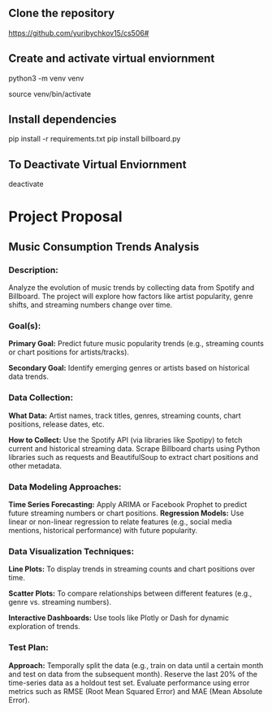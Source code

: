 ## Clone the repository ##

https://github.com/yuribychkov15/cs506#

## Create and activate virtual enviornment ##

python3 -m venv venv

source venv/bin/activate 

## Install dependencies ##

pip install -r requirements.txt
pip install billboard.py

## To Deactivate Virtual Enviornment ##

deactivate

# Project Proposal

## Music Consumption Trends Analysis
### Description:
Analyze the evolution of music trends by collecting data from Spotify and Billboard. The project will explore how factors like artist popularity, genre shifts, and streaming numbers change over time.

### Goal(s):

**Primary Goal:** Predict future music popularity trends (e.g., streaming counts or chart positions for artists/tracks).

**Secondary Goal:** Identify emerging genres or artists based on historical data trends.

### Data Collection:

**What Data:** Artist names, track titles, genres, streaming counts, chart positions, release dates, etc.

**How to Collect:**
Use the Spotify API (via libraries like Spotipy) to fetch current and historical streaming data.
Scrape Billboard charts using Python libraries such as requests and BeautifulSoup to extract chart positions and other metadata.

### Data Modeling Approaches:

**Time Series Forecasting:** Apply ARIMA or Facebook Prophet to predict future streaming numbers or chart positions.
**Regression Models:** Use linear or non-linear regression to relate features (e.g., social media mentions, historical performance) with future popularity.

### Data Visualization Techniques:

**Line Plots:** To display trends in streaming counts and chart positions over time.

**Scatter Plots:** To compare relationships between different features (e.g., genre vs. streaming numbers).

**Interactive Dashboards:** Use tools like Plotly or Dash for dynamic exploration of trends.

### Test Plan:

**Approach:**
Temporally split the data (e.g., train on data until a certain month and test on data from the subsequent month).
Reserve the last 20% of the time-series data as a holdout test set.
Evaluate performance using error metrics such as RMSE (Root Mean Squared Error) and MAE (Mean Absolute Error).

